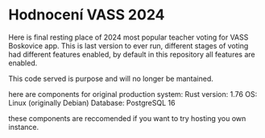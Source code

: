 # Hodnocení VASS 2024

Here is final resting place of 2024 most popular teacher voting for VASS Boskovice app.
This is last version to ever run, different stages of voting had different features enabled, by default in this repository all features are enabled.

This code served is purpose and will no longer be mantained.

here are components for original production system:
Rust version: 1.76
OS: Linux (originally Debian)
Database: PostgreSQL 16

these components are reccomended if you want to try hosting you own instance.
